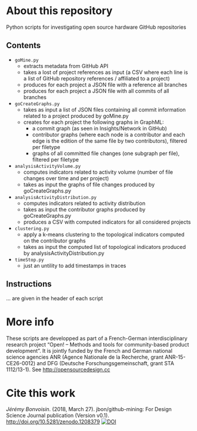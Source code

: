 # About this repository
Python scripts for investigating open source hardware GitHub repositories
## Contents
* `goMine.py` 
  * extracts metadata from GitHub API
  * takes a lost of project references as input (a CSV where each line is a list of GitHub repository references <owner>/<repoName> affiliated to a project)
  * produces for each project a JSON file with a reference all branches
  * produces for each project a JSON file with all commits of all branches
* `goCreateGraphs.py`
  * takes as input a list of JSON files containing all commit information related to a project produced by goMine.py
  * creates for each project the following graphs in GraphML:
    * a commit graph (as seen in Insights/Network in GitHub)
    * contributor graphs (where each node is a contributor and each edge is the edition of the same file by two contributors), filtered per filetype
    * graphs of all committed file changes (one subgraph per file), filtered per filetype
* `analysisActivityVolume.py`
  * computes indicators related to activity volume (number of file changes over time and per project)
  * takes as input the graphs of file changes produced by goCreateGraphs.py
* `analysisActivityDistribution.py`
  * computes indicators related to activity distribution
  * takes as input the contributor graphs produced by goCreateGraphs.py
  * produces a CSV with computed indicators for all considered projects
* `clustering.py`
  * apply a k-means clustering to the topological indicators computed on the contributor graphs
  * takes as input the computed list of topological indicators produced by analysisActivityDistribution.py
* `timeStop.py`
  * just an untility to add timestamps in traces
## Instructions 
... are given in the header of each script
# More info
These scripts are developped as part of a French-German interdisciplinary research project “Open! – Methods and tools for community-based product development”. It is jointly funded by the French and German national science agencies ANR (Agence Nationale de la Recherche, grant ANR-15-CE26-0012) and DFG (Deutsche Forschungsgemeinschaft, grant STA 1112/13-1). 
See http://opensourcedesign.cc
# Cite this work
_Jérémy Bonvoisin_. (2018, March 27). jbon/github-mining: For Design Science Journal publication (Version v0.1). http://doi.org/10.5281/zenodo.1208379
[![DOI](https://zenodo.org/badge/126846013.svg)](https://zenodo.org/badge/latestdoi/126846013)
